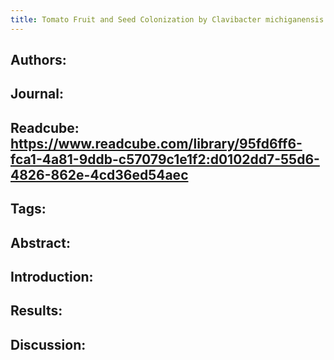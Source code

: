 ```yaml
---
title: Tomato Fruit and Seed Colonization by Clavibacter michiganensis subsp. michiganensis through External and Internal Routes
---
```


## **Authors**:

## **Journal**:

## **Readcube**: https://www.readcube.com/library/95fd6ff6-fca1-4a81-9ddb-c57079c1e1f2:d0102dd7-55d6-4826-862e-4cd36ed54aec

## **Tags**:

## **Abstract**:

## **Introduction**:

## **Results**:

## **Discussion**:
